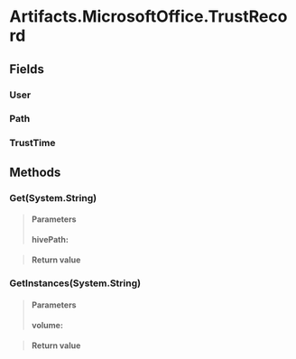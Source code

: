 ﻿


# Artifacts.MicrosoftOffice.TrustRecord

## Fields

### User

### Path

### TrustTime

## Methods


### Get(System.String)

> #### Parameters
> **hivePath:** 

> #### Return value
> 

### GetInstances(System.String)

> #### Parameters
> **volume:** 

> #### Return value
> 